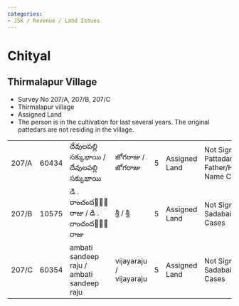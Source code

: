 ```yaml
---
categories:
- JSK / Revenue / Land Issues
---
```

# Chityal

## Thirmalapur Village

- Survey No 207/A, 207/B, 207/C
- Thirmalapur village 
- Assigned Land
- The person is in the cultivation for last several years. The original pattedars are not residing in the village.

  

  

|     |     |     |     |     |     |     |
| --- | --- | --- | --- | --- | --- | --- |
| 207/A | 60434 | దేవులపల్లి సక్కుభాయి / దేవులపల్లి సక్కుభాయి | జోగరాజు / జోగరాజు | 5   | Assigned Land | Not Signed - Pattadar & Father/Husband’s Name Correction |
| 207/B | 10575 | డి . రాంచందర఼్ రాజు / డి . రాంచందర఼్ రాజు | శ్రీ / శ్రీ | 5   | Assigned Land | Not Signed - Sadabainama Cases |
| 207/C | 60354 | ambati sandeep raju / ambati sandeep raju | vijayaraju / vijayaraju | 5   | Assigned Land | Not Signed - Sadabainama Cases |

  

####